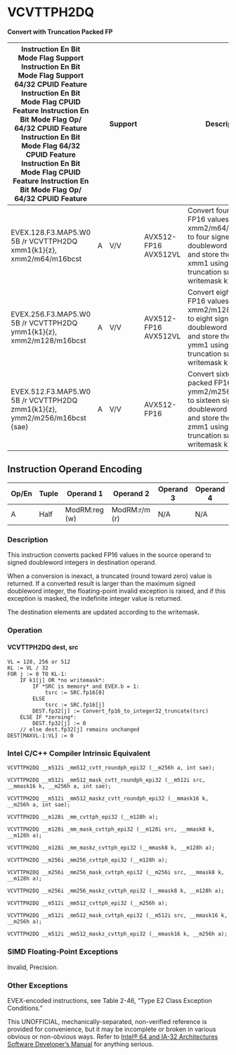 # VCVTTPH2DQ

**Convert with Truncation Packed FP**

| Instruction En Bit Mode Flag Support Instruction En Bit Mode Flag Support 64/32 CPUID Feature Instruction En Bit Mode Flag CPUID Feature Instruction En Bit Mode Flag Op/ 64/32 CPUID Feature Instruction En Bit Mode Flag 64/32 CPUID Feature Instruction En Bit Mode Flag CPUID Feature Instruction En Bit Mode Flag Op/ 64/32 CPUID Feature |     | Support |                      | Description                                                                                                                                                           |
| ---------------------------------------------------------------------------------------------------------------------------------------------------------------------------------------------------------------------------------------------------------------------------------------------------------------------------------------------- | --- | ------- | -------------------- | --------------------------------------------------------------------------------------------------------------------------------------------------------------------- |
| EVEX.128.F3.MAP5.W0 5B /r VCVTTPH2DQ xmm1{k1}{z}, xmm2/m64/m16bcst                                                                                                                                                                                                                                                                             | A   | V/V     | AVX512-FP16 AVX512VL | Convert four packed FP16 values in xmm2/m64/m16bcst to four signed doubleword integers, and store the result in xmm1 using truncation subject to writemask k1.        |
| EVEX.256.F3.MAP5.W0 5B /r VCVTTPH2DQ ymm1{k1}{z}, xmm2/m128/m16bcst                                                                                                                                                                                                                                                                            | A   | V/V     | AVX512-FP16 AVX512VL | Convert eight packed FP16 values in xmm2/m128/m16bcst to eight signed doubleword integers, and store the result in ymm1 using truncation subject to writemask k1.     |
| EVEX.512.F3.MAP5.W0 5B /r VCVTTPH2DQ zmm1{k1}{z}, ymm2/m256/m16bcst {sae}                                                                                                                                                                                                                                                                      | A   | V/V     | AVX512-FP16          | Convert sixteen packed FP16 values in ymm2/m256/m16bcst to sixteen signed doubleword integers, and store the result in zmm1 using truncation subject to writemask k1. |

## Instruction Operand Encoding

| Op/En | Tuple | Operand 1     | Operand 2     | Operand 3 | Operand 4 |
| ----- | ----- | ------------- | ------------- | --------- | --------- |
| A     | Half  | ModRM:reg (w) | ModRM:r/m (r) | N/A       | N/A       |

### Description

This instruction converts packed FP16 values in the source operand to signed doubleword integers in destination operand.

When a conversion is inexact, a truncated (round toward zero) value is returned. If a converted result is larger than the maximum signed doubleword integer, the floating-point invalid exception is raised, and if this exception is masked, the indefinite integer value is returned.

The destination elements are updated according to the writemask.

### Operation

#### VCVTTPH2DQ dest, src

```
VL = 128, 256 or 512
KL := VL / 32
FOR j := 0 TO KL-1:
    IF k1[j] OR *no writemask*:
        IF *SRC is memory* and EVEX.b = 1:
            tsrc := SRC.fp16[0]
        ELSE
            tsrc := SRC.fp16[j]
        DEST.fp32[j] := Convert_fp16_to_integer32_truncate(tsrc)
    ELSE IF *zeroing*:
        DEST.fp32[j] := 0
    // else dest.fp32[j] remains unchanged
DEST[MAXVL-1:VL] := 0

```

### Intel C/C++ Compiler Intrinsic Equivalent

```
VCVTTPH2DQ __m512i _mm512_cvtt_roundph_epi32 (__m256h a, int sae);

```

```
VCVTTPH2DQ __m512i _mm512_mask_cvtt_roundph_epi32 (__m512i src, __mmask16 k, __m256h a, int sae);

```

```
VCVTTPH2DQ __m512i _mm512_maskz_cvtt_roundph_epi32 (__mmask16 k, __m256h a, int sae);

```

```
VCVTTPH2DQ __m128i _mm_cvttph_epi32 (__m128h a);

```

```
VCVTTPH2DQ __m128i _mm_mask_cvttph_epi32 (__m128i src, __mmask8 k, __m128h a);

```

```
VCVTTPH2DQ __m128i _mm_maskz_cvttph_epi32 (__mmask8 k, __m128h a);

```

```
VCVTTPH2DQ __m256i _mm256_cvttph_epi32 (__m128h a);

```

```
VCVTTPH2DQ __m256i _mm256_mask_cvttph_epi32 (__m256i src, __mmask8 k, __m128h a);

```

```
VCVTTPH2DQ __m256i _mm256_maskz_cvttph_epi32 (__mmask8 k, __m128h a);

```

```
VCVTTPH2DQ __m512i _mm512_cvttph_epi32 (__m256h a);

```

```
VCVTTPH2DQ __m512i _mm512_mask_cvttph_epi32 (__m512i src, __mmask16 k, __m256h a);

```

```
VCVTTPH2DQ __m512i _mm512_maskz_cvttph_epi32 (__mmask16 k, __m256h a);

```

### SIMD Floating-Point Exceptions

Invalid, Precision.

### Other Exceptions

EVEX-encoded instructions, see Table 2-46, “Type E2 Class Exception Conditions.”

This UNOFFICIAL, mechanically-separated, non-verified reference is provided for convenience, but it may be
incomplete or broken in various obvious or non-obvious
ways. Refer to [Intel® 64 and IA-32 Architectures Software Developer’s Manual](https://software.intel.com/en-us/download/intel-64-and-ia-32-architectures-sdm-combined-volumes-1-2a-2b-2c-2d-3a-3b-3c-3d-and-4) for anything serious.
